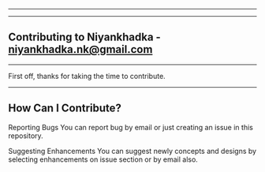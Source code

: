 ---------------------------
---------------------------
Contributing to Niyankhadka - niyankhadka.nk@gmail.com
---------------------------
---------------------------

First off, thanks for taking the time to contribute.

---------------------------
How Can I Contribute?
---------------------------

  Reporting Bugs
    You can report bug by email or just creating an issue in this repository.
    
  Suggesting Enhancements
    You can suggest newly concepts and designs by selecting enhancements on issue section or by email also.

